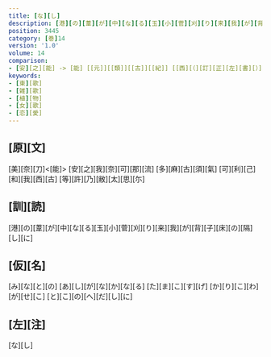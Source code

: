 ```yaml
---
title: [な][し]
description: [港][の][葦][が][中][な][る][玉][小][菅][刈][り][来][我][が][背][子][床][の][隔][し][に]
position: 3445
category: [巻]14
version: '1.0'
volume: 14
comparison:
- [安][之][能] -> [能] [[元]][[類]][[古]][[紀]] [[西][（][訂][正][左][書][）]] [能][也]
keywords:
- [東][歌]
- [雑][歌]
- [植][物]
- [女][歌]
- [恋][愛]
---
```


## [原][文]

[美][奈][刀]<[能]> [安][之][我][奈][可][那][流] [多][麻][古][須][氣] [可][利][己][和][我][西][古] [等][許][乃][敝][太][思][尓]

## [訓][読]

[港][の][葦][が][中][な][る][玉][小][菅][刈][り][来][我][が][背][子][床][の][隔][し][に]

## [仮][名]

[み][な][と][の] [あ][し][が][な][か][な][る] [た][ま][こ][す][げ] [か][り][こ][わ][が][せ][こ] [と][こ][の][へ][だ][し][に]

## [左][注]

[な][し]
